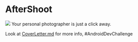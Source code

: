 # AfterShoot
![](https://i.imgur.com/d2vQTlO.png)
Your personal photographer is just a click away.  

Look at [CoverLetter.md](CoverLetter.md) for more info, #AndroidDevChallenge
